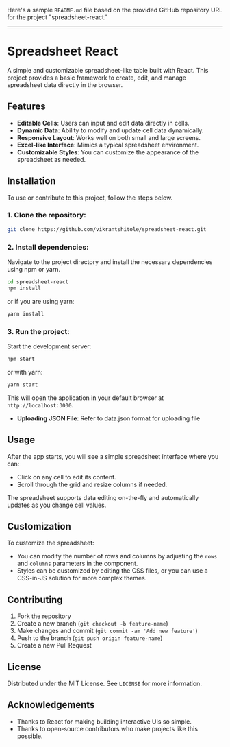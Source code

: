 Here's a sample `README.md` file based on the provided GitHub repository URL for the project "spreadsheet-react."

---

# Spreadsheet React

A simple and customizable spreadsheet-like table built with React. This project provides a basic framework to create, edit, and manage spreadsheet data directly in the browser.

## Features

- **Editable Cells**: Users can input and edit data directly in cells.
- **Dynamic Data**: Ability to modify and update cell data dynamically.
- **Responsive Layout**: Works well on both small and large screens.
- **Excel-like Interface**: Mimics a typical spreadsheet environment.
- **Customizable Styles**: You can customize the appearance of the spreadsheet as needed.

## Installation

To use or contribute to this project, follow the steps below.


### 1. Clone the repository:

```bash
git clone https://github.com/vikrantshitole/spreadsheet-react.git
```

### 2. Install dependencies:

Navigate to the project directory and install the necessary dependencies using npm or yarn.

```bash
cd spreadsheet-react
npm install
```

or if you are using yarn:

```bash
yarn install
```

### 3. Run the project:

Start the development server:

```bash
npm start
```

or with yarn:

```bash
yarn start
```

This will open the application in your default browser at `http://localhost:3000`.

- **Uploading JSON File**: Refer to data.json format for uploading file


## Usage

After the app starts, you will see a simple spreadsheet interface where you can:

- Click on any cell to edit its content.
- Scroll through the grid and resize columns if needed.

The spreadsheet supports data editing on-the-fly and automatically updates as you change cell values.

## Customization

To customize the spreadsheet:

- You can modify the number of rows and columns by adjusting the `rows` and `columns` parameters in the component.
- Styles can be customized by editing the CSS files, or you can use a CSS-in-JS solution for more complex themes.

## Contributing

1. Fork the repository
2. Create a new branch (`git checkout -b feature-name`)
3. Make changes and commit (`git commit -am 'Add new feature'`)
4. Push to the branch (`git push origin feature-name`)
5. Create a new Pull Request

## License

Distributed under the MIT License. See `LICENSE` for more information.

## Acknowledgements

- Thanks to React for making building interactive UIs so simple.
- Thanks to open-source contributors who make projects like this possible.